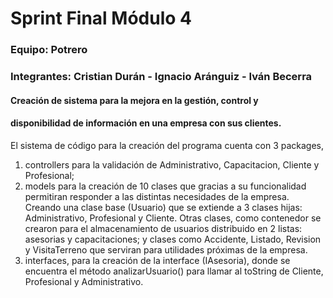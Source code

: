 # Sprint Final Módulo 4

### Equipo: Potrero

### Integrantes: Cristian Durán - Ignacio Aránguiz - Iván Becerra

#### Creación de sistema para la mejora en la gestión, control y
#### disponibilidad de información en una empresa con sus clientes.


El sistema de código para la creación del programa cuenta con 3 packages,
1. controllers para la validación de Administrativo, Capacitacion,
Cliente y Profesional; 
2. models para la creación de 10 clases que gracias a su funcionalidad 
permitiran responder a las distintas necesidades de la empresa. Creando 
una clase base (Usuario) que se extiende a 3 clases hijas: Administrativo, 
Profesional y Cliente. Otras clases, como contenedor se crearon para el 
almacenamiento de usuarios distribuido en 2 listas: asesorias y capacitaciones;
y clases como Accidente, Listado, Revision y VisitaTerreno que serviran para
utilidades próximas de la empresa.
3. interfaces, para la creación de la interface (IAsesoria), donde se encuentra 
el método analizarUsuario() para llamar al toString de Cliente, Profesional y
Administrativo.